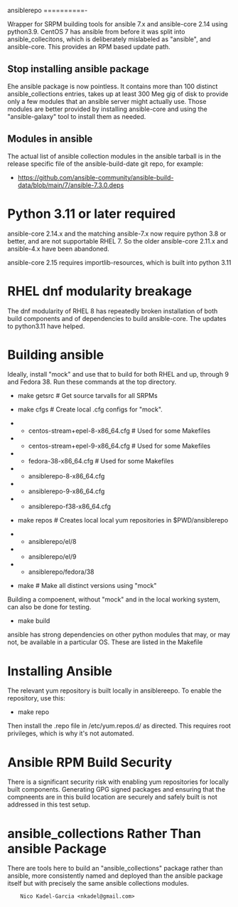 ansiblerepo
==========-

Wrapper for SRPM building tools for ansible 7.x and ansible-core 2.14
using python3.9. CentOS 7 has ansible from before it was split into
ansible_collecitons, which is deliberately mislabeled as "ansible",
and ansible-core. This provides an RPM based update path.

Stop installing ansible package
-------------------------------

Ehe ansible package is now pointless. It contains more than 100
distinct ansible_collections entries, takes up at least 300 Meg gig of
disk to provide only a few modules that an ansible server might
actually use. Those modules are better provided by installing
ansible-core and using the "ansible-galaxy" tool to install them as
needed.

Modules in ansible
------------------

The actual list of ansible collection modules in the ansible tarball
is in the release specific file of the ansible-build-date git repo,
for example:

* https://github.com/ansible-community/ansible-build-data/blob/main/7/ansible-7.3.0.deps

Python 3.11 or later required
=============================

ansible-core 2.14.x and the matching ansible-7.x now require python
3.8 or better, and are not supportable RHEL 7. So the
older ansible-core 2.11.x and ansible-4.x have been abandoned.

ansible-core 2.15 requires importlib-resources, which is built into
python 3.11

RHEL dnf modularity breakage
============================

The dnf modularity of RHEL 8 has repeatedly broken
installation of both build components and of dependencies to build
ansible-core. The updates to python3.11 have helped.

Building ansible
===============

Ideally, install "mock" and use that to build for both RHEL and up,
through 9 and Fedora 38. Run these commands at the top directory.

* make getsrc # Get source tarvalls for all SRPMs

* make cfgs # Create local .cfg configs for "mock".
* * centos-stream+epel-8-x86_64.cfg # Used for some Makefiles
* * centos-stream+epel-9-x86_64.cfg # Used for some Makefiles
* * fedora-38-x86_64.cfg # Used for some Makefiles
* * ansiblerepo-8-x86_64.cfg
* * ansiblerepo-9-x86_64.cfg
* * ansiblerepo-f38-x86_64.cfg

* make repos # Creates local local yum repositories in $PWD/ansiblerepo
* * ansiblerepo/el/8
* * ansiblerepo/el/9
* * ansiblerepo/fedora/38

* make # Make all distinct versions using "mock"

Building a compoenent, without "mock" and in the local working system,
can also be done for testing.

* make build

ansible has strong dependencies on other python modules that may, or
may not, be available in a particular OS. These are listed in the
Makefile

Installing Ansible
=================

The relevant yum repository is built locally in ansiblereepo. To enable the repository, use this:

* make repo

Then install the .repo file in /etc/yum.repos.d/ as directed. This
requires root privileges, which is why it's not automated.

Ansible RPM Build Security
====================

There is a significant security risk with enabling yum repositories
for locally built components. Generating GPG signed packages and
ensuring that the compneents are in this build location are securely
and safely built is not addressed in this test setup.

ansible_collections Rather Than ansible Package
===============================================

There are tools here to build an "ansible_collections" package rather
than ansible, more consistently named and deployed than the ansible
package itself but with precisely the same ansible collections modules.

		Nico Kadel-Garcia <nkadel@gmail.com>
